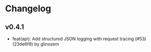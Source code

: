 # Changelog

## v0.4.1

* feat(api): Add structured JSON logging with request tracing (#53) (23de6f8) by glinozem

